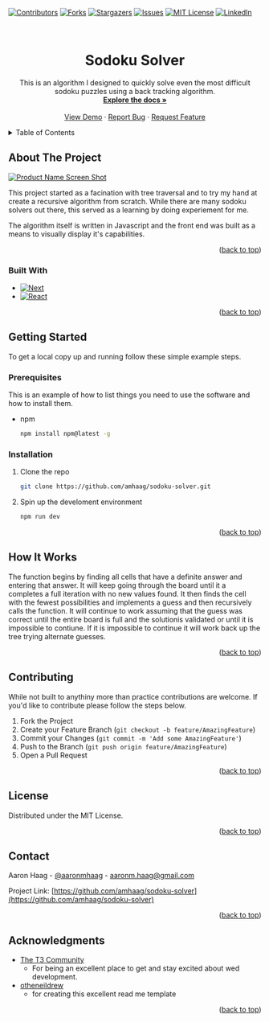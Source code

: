[![Contributors][contributors-shield]][contributors-url]
[![Forks][forks-shield]][forks-url]
[![Stargazers][stars-shield]][stars-url]
[![Issues][issues-shield]][issues-url]
[![MIT License][license-shield]][license-url]
[![LinkedIn][linkedin-shield]][linkedin-url]




<br />
<div align="center">

<h1 align="center">Sodoku Solver</h1>

  <p align="center">
    This is an algorithm I designed to quickly solve even the most difficult sodoku puzzles using a back tracking algorithm. 
    <br />
    <a href="https://github.com/amhaag/sodoku-solver"><strong>Explore the docs »</strong></a>
    <br />
    <br />
    <a href="https://github.com/amhaag/sodoku-solver">View Demo</a>
    ·
    <a href="https://github.com/amhaag/sodoku-solver/issues">Report Bug</a>
    ·
    <a href="https://github.com/amhaag/sodoku-solver/issues">Request Feature</a>
  </p>
</div>



<!-- TABLE OF CONTENTS -->
<details>
  <summary>Table of Contents</summary>
  <ol>
    <li>
      <a href="#about-the-project">About The Project</a>
      <ul>
        <li><a href="#built-with">Built With</a></li>
      </ul>
    </li>
    <li>
      <a href="#getting-started">Getting Started</a>
      <ul>
        <li><a href="#prerequisites">Prerequisites</a></li>
        <li><a href="#installation">Installation</a></li>
      </ul>
    </li>
    <li><a href="#how-it-works">How it Works</a></li>
    <li><a href="#contributing">Contributing</a></li>
    <li><a href="#license">License</a></li>
    <li><a href="#contact">Contact</a></li>
    <li><a href="#acknowledgments">Acknowledgments</a></li>
  </ol>
</details>



<!-- ABOUT THE PROJECT -->
## About The Project

[![Product Name Screen Shot][product-screenshot]](https://example.com)

This project started as a facination with tree traversal and to try my hand at create a recursive algorithm from scratch. While there are many sodoku solvers out there, this served as a learning by doing experiement for me. 

The algorithm itself is written in Javascript and the front end was built as a means to visually display it's capabilities. 

<p align="right">(<a href="#readme-top">back to top</a>)</p>



### Built With

* [![Next][Next.js]][Next-url]
* [![React][React.js]][React-url]


<p align="right">(<a href="#readme-top">back to top</a>)</p>



<!-- GETTING STARTED -->
## Getting Started

To get a local copy up and running follow these simple example steps.

### Prerequisites

This is an example of how to list things you need to use the software and how to install them.
* npm
  ```sh
  npm install npm@latest -g
  ```

### Installation

1. Clone the repo
   ```sh
   git clone https://github.com/amhaag/sodoku-solver.git
   ```
2. Spin up the develoment environment
      ```sh
   npm run dev
   ```


<p align="right">(<a href="#readme-top">back to top</a>)</p>



<!-- USAGE EXAMPLES -->
## How It Works

The function begins by finding all cells that have a definite answer and entering that answer. It will keep going through the board until it a completes a full iteration with no new values found. It then finds the cell with the fewest possibilities and implements a guess and then recursively calls the function. It will continue to work assuming that the guess was correct until the entire board is full and the solutionis validated or until it is impossible to contiune. If it is impossible to continue it will work back up the tree trying alternate guesses. 



<p align="right">(<a href="#readme-top">back to top</a>)</p>




<!-- CONTRIBUTING -->
## Contributing

While not built to anythiny more than practice contributions are welcome. If you'd like to contribute please follow the steps below. 

1. Fork the Project
2. Create your Feature Branch (`git checkout -b feature/AmazingFeature`)
3. Commit your Changes (`git commit -m 'Add some AmazingFeature'`)
4. Push to the Branch (`git push origin feature/AmazingFeature`)
5. Open a Pull Request

<p align="right">(<a href="#readme-top">back to top</a>)</p>



<!-- LICENSE -->
## License

Distributed under the MIT License.

<p align="right">(<a href="#readme-top">back to top</a>)</p>



<!-- CONTACT -->
## Contact

Aaron Haag - [@aaronmhaag](https://twitter.com/aaronmhaag) - aaronm.haag@gmail.com

Project Link: [https://github.com/amhaag/sodoku-solver](https://github.com/amhaag/sodoku-solver)

<p align="right">(<a href="#readme-top">back to top</a>)</p>



<!-- ACKNOWLEDGMENTS -->
## Acknowledgments

* [The T3 Community](https://create.t3.gg/)
  * For being an excellent place to get and stay excited about wed development.
* [otheneildrew](https://github.com/othneildrew/Best-README-Template)
  * for creating this excellent read me template

<p align="right">(<a href="#readme-top">back to top</a>)</p>



<!-- MARKDOWN LINKS & IMAGES -->
<!-- https://www.markdownguide.org/basic-syntax/#reference-style-links -->
[contributors-shield]: https://img.shields.io/github/contributors/amhaag/sodoku-solver.svg?style=for-the-badge
[contributors-url]: https://github.com/amhaag/sodoku-solver/graphs/contributors
[forks-shield]: https://img.shields.io/github/forks/amhaag/sodoku-solver.svg?style=for-the-badge
[forks-url]: https://github.com/amhaag/sodoku-solver/network/members
[stars-shield]: https://img.shields.io/github/stars/amhaag/sodoku-solver.svg?style=for-the-badge
[stars-url]: https://github.com/amhaag/sodoku-solver/stargazers
[issues-shield]: https://img.shields.io/github/issues/amhaag/sodoku-solver.svg?style=for-the-badge
[issues-url]: https://github.com/amhaag/sodoku-solver/issues
[license-shield]: https://img.shields.io/github/license/amhaag/sodoku-solver.svg?style=for-the-badge
[license-url]: https://github.com/amhaag/sodoku-solver/blob/master/LICENSE.txt
[linkedin-shield]: https://img.shields.io/badge/-LinkedIn-black.svg?style=for-the-badge&logo=linkedin&colorB=555
[linkedin-url]: https://linkedin.com/in/aaron-haag
[product-screenshot]: images/screenshot.png
[Next.js]: https://img.shields.io/badge/next.js-000000?style=for-the-badge&logo=nextdotjs&logoColor=white
[Next-url]: https://nextjs.org/
[React.js]: https://img.shields.io/badge/React-20232A?style=for-the-badge&logo=react&logoColor=61DAFB
[React-url]: https://reactjs.org/
